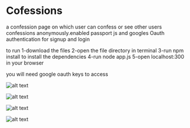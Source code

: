 # Cofessions
a confession page on which user can confess or see other users confessions anonymously.enabled passport js and googles Oauth authentication for signup and login


to run 1-download the files 2-open the file directory in terminal 3-run npm install to install the dependencies 4-run node app.js 5-open localhost:300 in your browser

you will need google oauth keys to access

![alt text](http://url/to/img.png)


![alt text](http://url/to/img.png)



![alt text](http://url/to/img.png)



![alt text](http://url/to/img.png)
